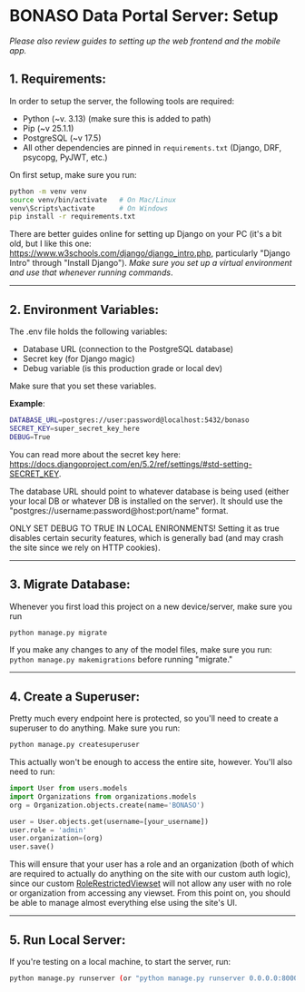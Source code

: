 # BONASO Data Portal Server: Setup
*Please also review guides to setting up the web frontend and the mobile app.*

## 1. Requirements:
In order to setup the server, the following tools are required:
- Python (~v. 3.13) (make sure this is added to path)
- Pip (~v 25.1.1)
- PostgreSQL (~v 17.5)
- All other dependencies are pinned in `requirements.txt` (Django, DRF, psycopg, PyJWT, etc.)

On first setup, make sure you run:
```bash
python -m venv venv
source venv/bin/activate   # On Mac/Linux
venv\Scripts\activate      # On Windows
pip install -r requirements.txt
```

There are better guides online for setting up Django on your PC (it's a bit old, but I like this one: https://www.w3schools.com/django/django_intro.php, particularly "Django Intro" through "Install Django"). *Make sure you set up a virtual environment and use that whenever running commands*. 

---

## 2. Environment Variables:
The .env file holds the following variables:
- Database URL (connection to the PostgreSQL database)
- Secret key (for Django magic)
- Debug variable (is this production grade or local dev)

Make sure that you set these variables. 

**Example**:

```bash
DATABASE_URL=postgres://user:password@localhost:5432/bonaso
SECRET_KEY=super_secret_key_here
DEBUG=True
```

You can read more about the secret key here: https://docs.djangoproject.com/en/5.2/ref/settings/#std-setting-SECRET_KEY. 

The database URL should point to whatever database is being used (either your local DB or whatever DB is installed on the server). It should use the "postgres://username:password@host:port/name" format. 

ONLY SET DEBUG TO TRUE IN LOCAL ENIRONMENTS! Setting it as true disables certain security features, which is generally bad (and may crash the site since we rely on HTTP cookies).

---

## 3. Migrate Database:

Whenever you first load this project on a new device/server, make sure you run 

```bash
python manage.py migrate 
```

If you make any changes to any of the model files, make sure you run:
    ```
    python manage.py makemigrations
    ```
before running "migrate."

---

## 4. Create a Superuser:
Pretty much every endpoint here is protected, so you'll need to create a superuser to do anything. Make sure you run:

```bash
python manage.py createsuperuser
```

This actually won't be enough to access the entire site, however. You'll also need to run:

```python
import User from users.models
import Organizations from organizations.models
org = Organization.objects.create(name='BONASO')

user = User.objects.get(username=[your_username])
user.role = 'admin'
user.organization=(org)
user.save()
```

This will ensure that your user has a role and an organization (both of which are required to actually do anything on the site with our custom auth logic), since our custom [RoleRestrictedViewset](/users/restrictviewset.py) will not allow any user with no role or organization from accessing any viewset. From this point on, you should be able to manage almost everything else using the site's UI.

---

## 5. Run Local Server:
If you're testing on a local machine, to start the server, run:

```bash
python manage.py runserver (or "python manage.py runserver 0.0.0.0:8000 if you're doing mobile testing or trying to access from another device on the same network)
```

